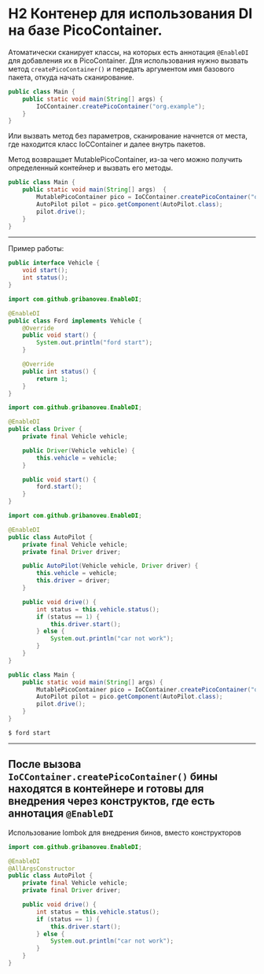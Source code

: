 # H2 Контенер для использования DI на базе PicoContainer.

Атоматически сканирует классы, на которых есть аннотация `@EnableDI` для добавления их в PicoContainer.
Для использования нужно вызвать метод `createPicoContainer()` и передать аргументом имя базового пакета, откуда начать сканирование.
```java
public class Main {
    public static void main(String[] args) {
        IoCContainer.createPicoContainer("org.example");
    }
}
```
Или вызвать метод без параметров, сканирование начнется от места, где находится класс IoCContainer и далее внутрь пакетов.

Метод возвращает MutablePicoContainer, из-за чего можно получить определенный контейнер и вызвать его методы.
```java
public class Main {
    public static void main(String[] args)  {
        MutablePicoContainer pico = IoCContainer.createPicoContainer("org.example");
        AutoPilot pilot = pico.getComponent(AutoPilot.class);
        pilot.drive();
    }
}
```
---
Пример работы:
```java
public interface Vehicle {
    void start();
    int status();
}
```

```java
import com.github.gribanoveu.EnableDI;

@EnableDI
public class Ford implements Vehicle {
    @Override
    public void start() {
        System.out.println("ford start");
    }

    @Override
    public int status() {
        return 1;
    }
}
```

```java
import com.github.gribanoveu.EnableDI;

@EnableDI
public class Driver {
    private final Vehicle vehicle;

    public Driver(Vehicle vehicle) {
        this.vehicle = vehicle;
    }

    public void start() {
        ford.start();
    }
}
```

```java
import com.github.gribanoveu.EnableDI;

@EnableDI
public class AutoPilot {
    private final Vehicle vehicle;
    private final Driver driver;

    public AutoPilot(Vehicle vehicle, Driver driver) {
        this.vehicle = vehicle;
        this.driver = driver;
    }

    public void drive() {
        int status = this.vehicle.status();
        if (status == 1) {
            this.driver.start();
        } else {
            System.out.println("car not work");
        }
    }
}
```
```java
public class Main {
    public static void main(String[] args) {
        MutablePicoContainer pico = IoCContainer.createPicoContainer("org.example");
        AutoPilot pilot = pico.getComponent(AutoPilot.class);
        pilot.drive();
    }
}
```
```
$ ford start
```
---
После вызова `IoCContainer.createPicoContainer()` бины находятся в контейнере и готовы для внедрения через конструктов, где есть аннотация `@EnableDI`
---
Использование lombok для внедрения бинов, вместо конструкторов
```java
import com.github.gribanoveu.EnableDI;

@EnableDI
@AllArgsConstructor
public class AutoPilot {
    private final Vehicle vehicle;
    private final Driver driver;

    public void drive() {
        int status = this.vehicle.status();
        if (status == 1) {
            this.driver.start();
        } else {
            System.out.println("car not work");
        }
    }
}
```
